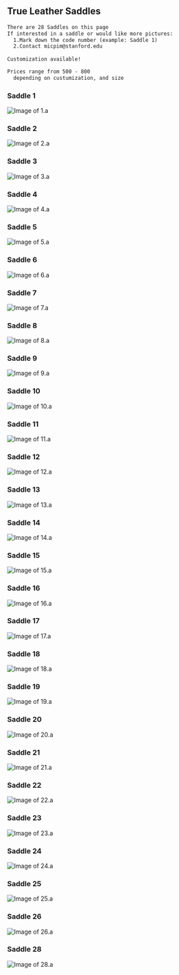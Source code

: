 ## True Leather Saddles

```markdown
There are 28 Saddles on this page
If interested in a saddle or would like more pictures: 
  1.Mark down the code number (example: Saddle 1)
  2.Contact micpim@stanford.edu
  
Customization available!

Prices range from 500 - 800
  depending on custumization, and size
```

### Saddle 1
![Image of 1.a](1.a.jpeg)

### Saddle 2
![Image of 2.a](2.a.jpeg)

### Saddle 3
![Image of 3.a](3.b.jpeg)

### Saddle 4
![Image of 4.a](4.a.jpeg)

### Saddle 5
![Image of 5.a](5.a.jpeg)

### Saddle 6
![Image of 6.a](6.b.jpeg)

### Saddle 7
![Image of 7.a](7.b.jpeg)

### Saddle 8
![Image of 8.a](8.a.jpeg)

### Saddle 9
![Image of 9.a](9.a.jpeg)

### Saddle 10
![Image of 10.a](10.b.jpeg)

### Saddle 11
![Image of 11.a](11.a.jpeg)

### Saddle 12
![Image of 12.a](12.b.jpeg)

### Saddle 13
![Image of 13.a](13.b.jpeg)

### Saddle 14
![Image of 14.a](14.a.jpeg)

### Saddle 15
![Image of 15.a](15.a.jpeg)

### Saddle 16
![Image of 16.a](16.b.jpeg)

### Saddle 17
![Image of 17.a](17.b.jpeg)

### Saddle 18
![Image of 18.a](18.a.jpeg)

### Saddle 19
![Image of 19.a](19.a.jpeg)

### Saddle 20
![Image of 20.a](20.b.jpeg)

### Saddle 21
![Image of 21.a](21.b.jpeg)

### Saddle 22
![Image of 22.a](22.b.jpeg)

### Saddle 23
![Image of 23.a](23.b.jpeg)

### Saddle 24
![Image of 24.a](24.a.jpeg)

### Saddle 25
![Image of 25.a](25.a.jpeg)

### Saddle 26
![Image of 26.a](26.a.jpeg)

### Saddle 28
![Image of 28.a](28.a.jpeg)





